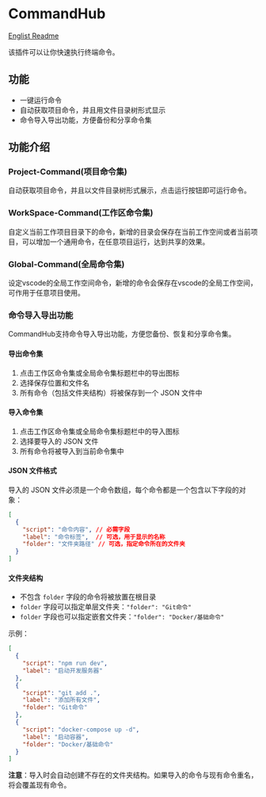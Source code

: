 # CommandHub

[Englist Readme](README-EN.md)

该插件可以让你快速执行终端命令。

## 功能

- 一键运行命令
- 自动获取项目命令，并且用文件目录树形式显示
- 命令导入导出功能，方便备份和分享命令集

## 功能介绍

### Project-Command(项目命令集) 

自动获取项目命令，并且以文件目录树形式展示，点击运行按钮即可运行命令。

### WorkSpace-Command(工作区命令集)

自定义当前工作项目目录下的命令，新增的目录会保存在当前工作空间或者当前项目，可以增加一个通用命令，在任意项目运行，达到共享的效果。

### Global-Command(全局命令集)

设定vscode的全局工作空间命令，新增的命令会保存在vscode的全局工作空间，可作用于任意项目使用。

### 命令导入导出功能

CommandHub支持命令导入导出功能，方便您备份、恢复和分享命令集。

#### 导出命令集

1. 点击工作区命令集或全局命令集标题栏中的导出图标
2. 选择保存位置和文件名
3. 所有命令（包括文件夹结构）将被保存到一个 JSON 文件中

#### 导入命令集

1. 点击工作区命令集或全局命令集标题栏中的导入图标 
2. 选择要导入的 JSON 文件
3. 所有命令将被导入到当前命令集中

#### JSON 文件格式

导入的 JSON 文件必须是一个命令数组，每个命令都是一个包含以下字段的对象：

```json
[
  {
    "script": "命令内容", // 必需字段
    "label": "命令标签",  // 可选，用于显示的名称
    "folder": "文件夹路径" // 可选，指定命令所在的文件夹
  }
]
```

#### 文件夹结构

- 不包含 `folder` 字段的命令将被放置在根目录
- `folder` 字段可以指定单层文件夹：`"folder": "Git命令"`
- `folder` 字段也可以指定嵌套文件夹：`"folder": "Docker/基础命令"`

示例：

```json
[
  {
    "script": "npm run dev",
    "label": "启动开发服务器"
  },
  {
    "script": "git add .",
    "label": "添加所有文件",
    "folder": "Git命令"
  },
  {
    "script": "docker-compose up -d",
    "label": "启动容器",
    "folder": "Docker/基础命令"
  }
]
```

**注意**：导入时会自动创建不存在的文件夹结构。如果导入的命令与现有命令重名，将会覆盖现有命令。
